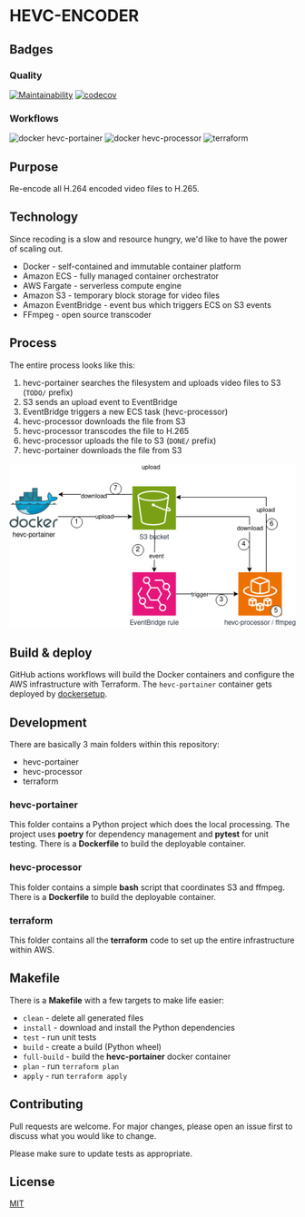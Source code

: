 # HEVC-ENCODER

## Badges

### Quality

[![Maintainability](https://api.codeclimate.com/v1/badges/9dee905ee45a47d97c9f/maintainability)](https://codeclimate.com/github/melvyndekort/hevc-encoder/maintainability) [![codecov](https://codecov.io/gh/melvyndekort/hevc-encoder/graph/badge.svg?token=nRCqhWXgk5)](https://codecov.io/gh/melvyndekort/hevc-encoder)

### Workflows

![docker hevc-portainer](https://github.com/melvyndekort/hevc-encoder/actions/workflows/docker-hevc-portainer.yml/badge.svg) ![docker hevc-processor](https://github.com/melvyndekort/hevc-encoder/actions/workflows/docker-hevc-processor.yml/badge.svg) ![terraform](https://github.com/melvyndekort/hevc-encoder/actions/workflows/terraform.yml/badge.svg)

## Purpose

Re-encode all H.264 encoded video files to H.265.

## Technology

Since recoding is a slow and resource hungry, we'd like to have the power of scaling out.

* Docker - self-contained and immutable container platform
* Amazon ECS - fully managed container orchestrator
* AWS Fargate - serverless compute engine
* Amazon S3 - temporary block storage for video files
* Amazon EventBridge - event bus which triggers ECS on S3 events
* FFmpeg - open source transcoder

## Process

The entire process looks like this:

1. hevc-portainer searches the filesystem and uploads video files to S3 (`TODO/` prefix)
1. S3 sends an upload event to EventBridge
1. EventBridge triggers a new ECS task (hevc-processor)
1. hevc-processor downloads the file from S3
1. hevc-processor transcodes the file to H.265
1. hevc-processor uploads the file to S3 (`DONE/` prefix)
1. hevc-portainer downloads the file from S3

![Flow diagram](docs/flow.png "Flow")

## Build & deploy

GitHub actions workflows will build the Docker containers and configure the AWS infrastructure with Terraform.
The `hevc-portainer` container gets deployed by [dockersetup](https://github.com/melvyndekort/dockersetup).

## Development

There are basically 3 main folders within this repository:

* hevc-portainer
* hevc-processor
* terraform

### hevc-portainer

This folder contains a Python project which does the local processing.
The project uses **poetry** for dependency management and **pytest** for unit testing.
There is a **Dockerfile** to build the deployable container.

### hevc-processor

This folder contains a simple **bash** script that coordinates S3 and ffmpeg.
There is a **Dockerfile** to build the deployable container.

### terraform

This folder contains all the **terraform** code to set up the entire infrastructure within AWS.

## Makefile

There is a **Makefile** with a few targets to make life easier:

* `clean` - delete all generated files
* `install` - download and install the Python dependencies
* `test` - run unit tests
* `build` - create a build (Python wheel)
* `full-build` - build the **hevc-portainer** docker container
* `plan` - run `terraform plan`
* `apply` - run `terraform apply`

## Contributing

Pull requests are welcome. For major changes, please open an issue first to discuss what you would like to change.

Please make sure to update tests as appropriate.

## License

[MIT](https://choosealicense.com/licenses/mit/)

